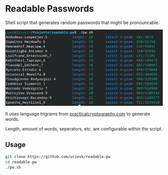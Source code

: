 # Readable Passwords

Shell script that generates random passwords that might be pronouncable.

![in action](./img.png)

It uses language trigrams from [practicalcryptography.com](http://practicalcryptography.com/cryptanalysis/letter-frequencies-various-languages/) to generate words.

Length, amount of words, seperators, etc. are configurable within the script.

## Usage

```bash
git clone https://github.com/uriesk/readable-pw
cd readable-pw
./pw.sh
```

